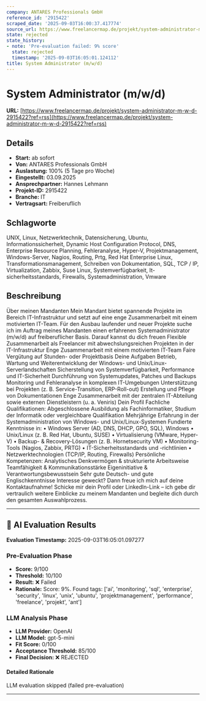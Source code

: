 ```yaml
---
company: ANTARES Professionals GmbH
reference_id: '2915422'
scraped_date: '2025-09-03T16:00:37.417774'
source_url: https://www.freelancermap.de/projekt/system-administrator-m-w-d-2915422?ref=rss
state: rejected
state_history:
- note: 'Pre-evaluation failed: 9% score'
  state: rejected
  timestamp: '2025-09-03T16:05:01.124112'
title: System Administrator (m/w/d)
---
```



# System Administrator (m/w/d)
**URL:** [https://www.freelancermap.de/projekt/system-administrator-m-w-d-2915422?ref=rss](https://www.freelancermap.de/projekt/system-administrator-m-w-d-2915422?ref=rss)
## Details
- **Start:** ab sofort
- **Von:** ANTARES Professionals GmbH
- **Auslastung:** 100% (5 Tage pro Woche)
- **Eingestellt:** 03.09.2025
- **Ansprechpartner:** Hannes Lehmann
- **Projekt-ID:** 2915422
- **Branche:** IT
- **Vertragsart:** Freiberuflich

## Schlagworte
UNIX, Linux, Netzwerktechnik, Datensicherung, Ubuntu, Informationssicherheit, Dynamic Host Configuration Protocol, DNS, Enterprise Resource Planning, Fehleranalyse, Hyper-V, Projektmanagement, Windows-Server, Nagios, Routing, Prtg, Red Hat Enterprise Linux, Transformationsmanagement, Schreiben von Dokumentation, SQL, TCP / IP, Virtualization, Zabbix, Suse Linux, Systemverfügbarkeit, It-sicherheitsstandards, Firewalls, Systemadministration, Vmware

## Beschreibung
Über meinen Mandanten
Mein Mandant bietet spannende Projekte im Bereich IT-Infrastruktur und setzt auf eine enge Zusammenarbeit mit einem motivierten IT-Team. Für den Ausbau laufender und neuer Projekte suche ich im Auftrag meines Mandanten einen erfahrenen Systemadministrator (m/w/d) auf freiberuflicher Basis.
Darauf kannst du dich freuen
Flexible Zusammenarbeit als Freelancer mit abwechslungsreichen Projekten in der IT-Infrastruktur
Enge Zusammenarbeit mit einem motivierten IT-Team
Faire Vergütung auf Stunden- oder Projektbasis
Deine Aufgaben
Betrieb, Wartung und Weiterentwicklung der Windows- und Unix/Linux-Serverlandschaften
Sicherstellung von Systemverfügbarkeit, Performance und IT-Sicherheit
Durchführung von Systemupdates, Patches und Backups
Monitoring und Fehleranalyse in komplexen IT-Umgebungen
Unterstützung bei Projekten (z. B. Service-Transition, ERP-Roll-out)
Erstellung und Pflege von Dokumentationen
Enge Zusammenarbeit mit der zentralen IT-Abteilung sowie externen Dienstleistern (u. a. Veniris)
Dein Profil
Fachliche Qualifikationen:
Abgeschlossene Ausbildung als Fachinformatiker, Studium der Informatik oder vergleichbare Qualifikation
Mehrjährige Erfahrung in der Systemadministration von Windows- und Unix/Linux-Systemen
Fundierte Kenntnisse in:
• Windows Server (AD, DNS, DHCP, GPO, SQL), Windows
• Unix/Linux (z. B. Red Hat, Ubuntu, SUSE)
• Virtualisierung (VMware, Hyper-V)
• Backup- & Recovery-Lösungen (z. B. Hornetsecurity VM)
• Monitoring-Tools (Nagios, Zabbix, PRTG)
• IT-Sicherheitsstandards und -richtlinien
• Netzwerktechnologien (TCP/IP, Routing, Firewalls)
Persönliche Kompetenzen:
Analytisches Denkvermögen & strukturierte Arbeitsweise
Teamfähigkeit & Kommunikationsstärke
Eigeninitiative & Verantwortungsbewusstsein
Sehr gute Deutsch- und gute Englischkenntnisse
Interesse geweckt?
Dann freue ich mich auf deine Kontaktaufnahme! Schicke mir dein Profil oder LinkedIn-Link – ich gebe dir vertraulich weitere Einblicke zu meinem Mandanten und begleite dich durch den gesamten Auswahlprozess.

---

## 🤖 AI Evaluation Results

**Evaluation Timestamp:** 2025-09-03T16:05:01.097277

### Pre-Evaluation Phase
- **Score:** 9/100
- **Threshold:** 10/100
- **Result:** ❌ Failed
- **Rationale:** Score: 9%. Found tags: ['ai', 'monitoring', 'sql', 'enterprise', 'security', 'linux', 'unix', 'ubuntu', 'projektmanagement', 'performance', 'freelance', 'projekt', 'ant']

### LLM Analysis Phase
- **LLM Provider:** OpenAI
- **LLM Model:** gpt-5-mini
- **Fit Score:** 0/100
- **Acceptance Threshold:** 85/100
- **Final Decision:** ❌ REJECTED

#### Detailed Rationale
LLM evaluation skipped (failed pre-evaluation)

---

